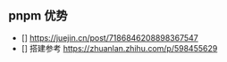 ## pnpm 优势
- [] https://juejin.cn/post/7186846208898367547
- [] 搭建参考 https://zhuanlan.zhihu.com/p/598455629